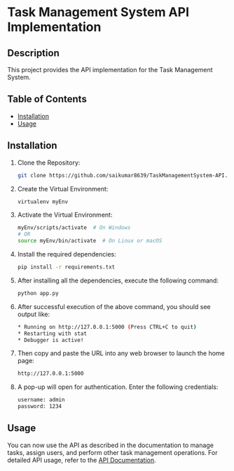 # Task Management System API Implementation

## Description
This project provides the API implementation for the Task Management System.

## Table of Contents
- [Installation](#installation)
- [Usage](#usage)

## Installation

1. Clone the Repository:

    ```bash
    git clone https://github.com/saikumar8639/TaskManagementSystem-API.git
    ```

2. Create the Virtual Environment:

    ```bash
    virtualenv myEnv
    ```

3. Activate the Virtual Environment:

    ```bash
    myEnv/scripts/activate  # On Windows
    # OR
    source myEnv/bin/activate  # On Linux or macOS
    ```

4. Install the required dependencies:

    ```bash
    pip install -r requirements.txt
    ```

5. After installing all the dependencies, execute the following command:

    ```bash
    python app.py
    ```

6. After successful execution of the above command, you should see output like:

    ```bash
    * Running on http://127.0.0.1:5000 (Press CTRL+C to quit)
    * Restarting with stat
    * Debugger is active!
    ```

7. Then copy and paste the URL into any web browser to launch the home page:

    ```bash
    http://127.0.0.1:5000
    ```

8. A pop-up will open for authentication. Enter the following credentials:

    ```bash
    username: admin
    password: 1234
    ```

## Usage
You can now use the API as described in the documentation to manage tasks, assign users, and perform other task management operations. For detailed API usage, refer to the [API Documentation](https://github.com/saikumar8639/TaskManagementSystem-API/blob/2f1b28d707dc0cd0fae6b8f800f4c6ccf3d559af/Task%20Management%20API%20Documentation.pdf).
